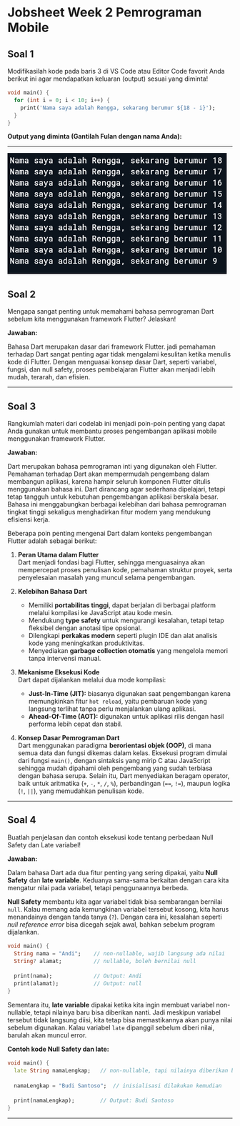 # Jobsheet Week 2 Pemrograman Mobile

## Soal 1
Modifikasilah kode pada baris 3 di VS Code atau Editor Code favorit Anda berikut ini agar mendapatkan keluaran (output) sesuai yang diminta!
```dart
void main() {
  for (int i = 0; i < 10; i++) {
    print('Nama saya adalah Rengga, sekarang berumur ${18 - i}');
  }
}
```
**Output yang diminta (Gantilah Fulan dengan nama Anda):**

---
![](img/soal-1.png)

## Soal 2
Mengapa sangat penting untuk memahami bahasa pemrograman Dart sebelum kita menggunakan framework Flutter? Jelaskan!

**Jawaban:**

Bahasa Dart merupakan dasar dari framework Flutter. jadi pemahaman terhadap Dart sangat penting agar tidak mengalami kesulitan ketika menulis kode di Flutter. Dengan menguasai konsep dasar Dart, seperti variabel, fungsi, dan null safety, proses pembelajaran Flutter akan menjadi lebih mudah, terarah, dan efisien.

---

## Soal 3
Rangkumlah materi dari codelab ini menjadi poin-poin penting yang dapat Anda gunakan untuk membantu proses pengembangan aplikasi mobile menggunakan framework Flutter.

**Jawaban:**

Dart merupakan bahasa pemrograman inti yang digunakan oleh Flutter. Pemahaman terhadap Dart akan mempermudah pengembang dalam membangun aplikasi, karena hampir seluruh komponen Flutter ditulis menggunakan bahasa ini. Dart dirancang agar sederhana dipelajari, tetapi tetap tangguh untuk kebutuhan pengembangan aplikasi berskala besar. Bahasa ini menggabungkan berbagai kelebihan dari bahasa pemrograman tingkat tinggi sekaligus menghadirkan fitur modern yang mendukung efisiensi kerja.

Beberapa poin penting mengenai Dart dalam konteks pengembangan Flutter adalah sebagai berikut:

1. **Peran Utama dalam Flutter**  
   Dart menjadi fondasi bagi Flutter, sehingga menguasainya akan mempercepat proses penulisan kode, pemahaman struktur proyek, serta penyelesaian masalah yang muncul selama pengembangan.

2. **Kelebihan Bahasa Dart**  
   - Memiliki **portabilitas tinggi**, dapat berjalan di berbagai platform melalui kompilasi ke JavaScript atau kode mesin.  
   - Mendukung **type safety** untuk mengurangi kesalahan, tetapi tetap fleksibel dengan anotasi tipe opsional.  
   - Dilengkapi **perkakas modern** seperti plugin IDE dan alat analisis kode yang meningkatkan produktivitas.  
   - Menyediakan **garbage collection otomatis** yang mengelola memori tanpa intervensi manual.  

3. **Mekanisme Eksekusi Kode**  
   Dart dapat dijalankan melalui dua mode kompilasi:  
   - **Just-In-Time (JIT):** biasanya digunakan saat pengembangan karena memungkinkan fitur `hot reload`, yaitu pembaruan kode yang langsung terlihat tanpa perlu menjalankan ulang aplikasi.  
   - **Ahead-Of-Time (AOT):** digunakan untuk aplikasi rilis dengan hasil performa lebih cepat dan stabil.  

4. **Konsep Dasar Pemrograman Dart**  
   Dart menggunakan paradigma **berorientasi objek (OOP)**, di mana semua data dan fungsi dikemas dalam kelas. Eksekusi program dimulai dari fungsi `main()`, dengan sintaksis yang mirip C atau JavaScript sehingga mudah dipahami oleh pengembang yang sudah terbiasa dengan bahasa serupa. Selain itu, Dart menyediakan beragam operator, baik untuk aritmatika (`+`, `-`, `*`, `/`, `%`), perbandingan (`==`, `!=`), maupun logika (`!`, `||`), yang memudahkan penulisan kode.


---

## Soal 4
Buatlah penjelasan dan contoh eksekusi kode tentang perbedaan Null Safety dan Late variabel!

**Jawaban:**

Dalam bahasa Dart ada dua fitur penting yang sering dipakai, yaitu **Null Safety** dan **late variable**. Keduanya sama-sama berkaitan dengan cara kita mengatur nilai pada variabel, tetapi penggunaannya berbeda.

**Null Safety** membantu kita agar variabel tidak bisa sembarangan bernilai `null`. Kalau memang ada kemungkinan variabel tersebut kosong, kita harus menandainya dengan tanda tanya (`?`). Dengan cara ini, kesalahan seperti *null reference error* bisa dicegah sejak awal, bahkan sebelum program dijalankan.

```dart
void main() {
  String nama = "Andi";    // non-nullable, wajib langsung ada nilai
  String? alamat;          // nullable, boleh bernilai null

  print(nama);             // Output: Andi
  print(alamat);           // Output: null
}
```

Sementara itu, **late variable** dipakai ketika kita ingin membuat variabel non-nullable, tetapi nilainya baru bisa diberikan nanti. Jadi meskipun variabel tersebut tidak langsung diisi, kita tetap bisa memastikannya akan punya nilai sebelum digunakan. Kalau variabel `late` dipanggil sebelum diberi nilai, barulah akan muncul error.

**Contoh kode Null Safety dan late:**
```dart
void main() {
  late String namaLengkap;   // non-nullable, tapi nilainya diberikan belakangan

  namaLengkap = "Budi Santoso";  // inisialisasi dilakukan kemudian

  print(namaLengkap);        // Output: Budi Santoso
}
```

---